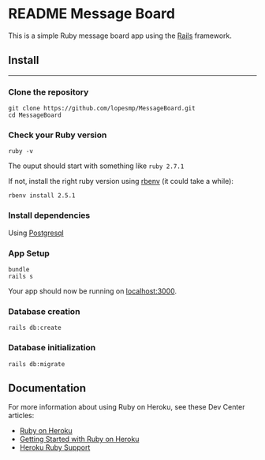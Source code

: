# README Message Board
This is a simple Ruby message board app using the [Rails](http://rubyonrails.org) framework.

## Install
---
### Clone the repository
```shell
git clone https://github.com/lopesmp/MessageBoard.git
cd MessageBoard
```
### Check your Ruby version

```shell
ruby -v
```
The ouput should start with something like `ruby 2.7.1`

If not, install the right ruby version using [rbenv](https://github.com/rbenv/rbenv) (it could take a while):

```shell
rbenv install 2.5.1
```

### Install dependencies

Using [Postgresql](https://www.postgresql.org/download/) 


### App Setup 

```shell
bundle
rails s
```
Your app should now be running on [localhost:3000](http://localhost:3000/).

### Database creation

```shell
rails db:create
```

### Database initialization

```shell
rails db:migrate
```

## Documentation

For more information about using Ruby on Heroku, see these Dev Center articles:

- [Ruby on Heroku](https://devcenter.heroku.com/categories/ruby)
- [Getting Started with Ruby on Heroku](https://devcenter.heroku.com/articles/getting-started-with-ruby)
- [Heroku Ruby Support](https://devcenter.heroku.com/articles/ruby-support)